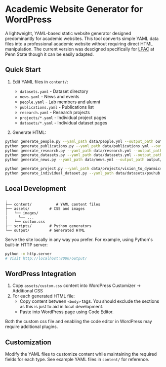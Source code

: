 # Academic Website Generator for WordPress

A lightweight, YAML-based static website generator designed predominantly for academic websites. This tool converts simple YAML data files into a professional academic website without requiring direct HTML manipulation. The current version was descigned specifically for [LPAC](https://sites.psu.edu/eecslpac/) at Penn State though it can be easily adapted.

## Quick Start

1. Edit YAML files in `content/`:
   - `datasets.yaml` - Dataset directory
   - `news.yaml` - News and events 
   - `people.yaml` - Lab members and alumni
   - `publications.yaml` - Publications list
   - `research.yaml` - Research projects
   - `projects/*.yaml` - Individual project pages
   - `datasets/*.yaml` - Individual dataset pages

2. Generate HTML:
```bash
python generate_people.py --yaml_path data/people.yml --output_path output/people.html
python generate_publications.py --yaml_path data/publications.yml --output_path output/publications.html 
python generate_research.py --yaml_path data/research.yml --output_path output/research.html
python generate_datasets.py --yaml_path data/datasets.yml --output_path output/datasets.html
python generate_news.py --yaml_path data/news.yml --output_path output/news.html

python generate_project.py --yaml_path data/projects/vision_to_dyanmics.yml --output_path output/projects/vision_to_dynamics.html
python generate_individual_dataset.py --yaml_path data/datasets/psuhub.yml --output_path output/datasets/PSUHub.html
```

## Local Development

```
.
├── content/           # YAML content files
├── assets/         # CSS and images
│   └── images/
|     └── ...
│   └── custom.css
├── scripts/        # Python generators
└── output/         # Generated HTML
```

Serve the site locally in any way you prefer. For example, using Python's built-in HTTP server:
```bash
python -m http.server
# Visit http://localhost:8000/output/
```

## WordPress Integration

1. Copy `assets/custom.css` content into WordPress Customizer → Additional CSS
2. For each generated HTML file:
   - Copy content between `<body>` tags. You should exclude the <navbar> sections as this is just to aid in local development.
   - Paste into WordPress page using Code Editor.

Both the custom css file and enabling the code editor in WordPress may require additional plugins.

## Customization

Modify the YAML files to customize content while maintaining the required fields for each type. See example YAML files in `content/` for reference.